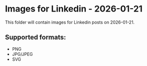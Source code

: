 # Images for Linkedin - 2026-01-21

This folder will contain images for Linkedin posts on 2026-01-21.

## Supported formats:
- PNG
- JPG/JPEG
- SVG
